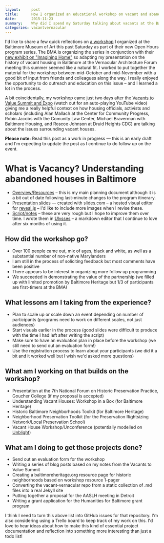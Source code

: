 ```yaml
---
layout:     post
title:      How I organized an educational workshop on vacant and abandoned houses in Baltimore
date:       2015-11-23
summary:    Why did I spend my Saturday talking about vacants at the Baltimore Museum of Art?
categories: vacantvernacular
---
```


I'd like to share a few quick reflections on [a workshop](http://baltimoreheritage.org/event/what-is-vacancy-a-workshop-on-abandoned-housing-in-baltimore/) I organized at the Baltimore Museum of Art this past Saturday as part of their new Open Hours program series. The BMA is organizing the series in conjunction with their [new exhibit on "Imagining Home"](https://artbma.org/exhibitions/imagining-home) so adapting my presentation on the history of vacant housing in Baltimore at the Vernacular Architecture Forum meeting this summer seemed like a natural fit. I worked to put together the material for the workshop between mid-October and mid-November with a good bit of input from friends and colleagues along the way. I really enjoyed the opportunity to do outreach and education on this issue – and I learned a lot in the process.

A bit coincidentally, my workshop came just two days after the [Vacants to Value Summit and Expo](http://www.vacantstovalue.org/summit.aspx) (watch out for an auto-playing YouTube video) giving me a really helpful context on how housing officials, activists and scholars (including Alan Mallach at the Center for Community Progress, Robin Jacobs with the Comunity Law Center, Michael Braverman with Baltimore Housing, and Roscoe Johnson at Druid Heights CDC) are talking about the issues surrounding vacant houses.

**Please note:** Read this post as a work in progress — this is an early draft and I'm expecting to update the post as I continue to do follow up on the event.

# What is Vacancy? Understanding abandoned houses in Baltimore

- [Overview/Resources](https://github.com/elipousson/vacant-vernacular/blob/master/vacant-house-workshop.md) – this is my main planning document although it is a bit out of date following last-minute changes to the program itinerary.
- [Presentation slides](http://slides.com/baltimoreheritage/vacant-house-workshop/) — created with slides.com – a hosted visual editor for [reveal.js](http://lab.hakim.se/reveal-js/#/) – I'd like to include more images when I revise these.
- [Script/notes](https://github.com/elipousson/vacant-vernacular/blob/master/vacant-house-workshop-script.md) – these are very rough but I hope to improve them over time. I wrote them in [Ulysses](http://www.ulyssesapp.com/) – a markdown editor that I continue to love after six months of using it.

## How did the workshop go?

- Over 100 people came out, mix of ages, black and white, as well as a substantial number of non-native Marylanders
- I am still in the process of soliciting feedback but most comments have been positive
- There appears to be interest in organizing more follow up programming
- We succeeded in demonstrating the value of the partnership (we filled up with limited promotion by Baltimore Heritage but 1/3 of participants are first-timers at the BMA)

## What lessons am I taking from the experience?

- Plan to scale up or scale down an event depending on number of participants (programs need to work on different scales, not just audiences)
- Start visuals earlier in the process (good slides were difficult to produce with the time I had left after writing the script)
- Make sure to have an evaluation plan in place before the workshop (we still need to send out an evaluation form!)
- Use the registration process to learn about your participants (we did it a bit and it worked well but I wish we'd asked more questions)

## What am I working on that builds on the workshop?

- Presentation at the 7th National Forum on Historic Preservation Practice, Goucher College (if my proposal is accepted)
- Understanding Vacant Houses: Workshop in a Box (for Baltimore Heritage)
- Historic Baltimore Neighborhoods Toolkit (for Baltimore Heritage)
- Neighborhood Preservation Toolkit (for the Preservation Rightsizing Network/Local Preservation School)
- Vacant House Workshop/Unconference (potentially modelled on [Unblight](https://sunlightfoundation.com/blog/2014/06/13/unblight-unconference-innovation-in-housing/))

## What am I doing to get those projects done?

- Send out an evaluation form for the workshop
- Writing a series of blog posts based on my notes from the Vacants to Value Summit
- Creating a baltimoreheritage.org resource page for historic neighborhoods based on workshop resource 1-pager
- Converting the vacant-vernacular repo from a static collection of .md files into a real Jekyll site
- Putting together a proposal for the AASLH meeting in Detroit
- Writing a grant application for the Humanities for Baltimore grant program

I think I need to turn this above list into GitHub issues for that repository. I'm also considering using a Trello board to keep track of my work on this. I'd love to hear ideas about how to make this kind of essential project documentation and reflection into something more interesting than just a todo list!
